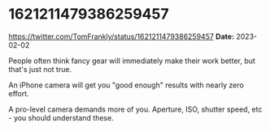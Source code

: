 # 1621211479386259457
https://twitter.com/TomFrankly/status/1621211479386259457
**Date:** 2023-02-02

People often think fancy gear will immediately make their work better, but that's just not true.

An iPhone camera will get you "good enough" results with nearly zero effort.

A pro-level camera demands more of you. Aperture, ISO, shutter speed, etc - you should understand these.
